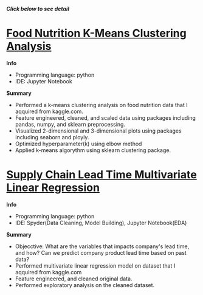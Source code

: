 ***Click below to see detail***  
# [Food Nutrition K-Means Clustering Analysis](https://github.com/takucnoel-endo/Food_Futrition_K-means)   
**Info**
* Programming language: python
* IDE: Jupyter Notebook 

**Summary**
* Performed a k-means clustering analysis on food nutrition data that I aqquired from kaggle.com.  
* Feature engineered, cleaned, and scaled data using packages including pandas, numpy, and sklearn preprocessing. 
* Visualized 2-dimensional and 3-dimensional plots using packages including seaborn and ployly. 
* Optimized hyperparameter(k) using elbow method
* Applied k-means algorythm using sklearn clustering package. 

# [Supply Chain Lead Time Multivariate Linear Regression](https://github.com/takucnoel-endo/Food_Futrition_K-means)   
**Info**
* Programming language: python
* IDE: Spyder(Data Cleaning, Model Building), Jupyter Notebook(EDA) 

**Summary**
* Objecctive: What are the variables that impacts company's lead time, and how? Can we predict company product lead time based on past data? 
* Performed multivariate linear regression model on dataset that I aqquired from kaggle.com
* Feature engineered, and cleaned original data. 
* Performed exploratory analysis on the cleaned dataset. 
